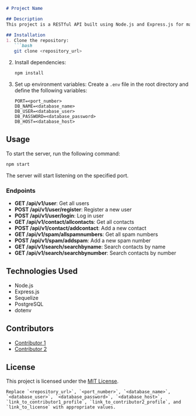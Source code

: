 ```markdown
# Project Name

## Description
This project is a RESTful API built using Node.js and Express.js for managing users, contacts, spam numbers, and performing search operations.

## Installation
1. Clone the repository:
   ```bash
   git clone <repository_url>
   ```
2. Install dependencies:
   ```bash
   npm install
   ```
3. Set up environment variables:
   Create a `.env` file in the root directory and define the following variables:
   ```
   PORT=<port_number>
   DB_NAME=<database_name>
   DB_USER=<database_user>
   DB_PASSWORD=<database_password>
   DB_HOST=<database_host>
   ```

## Usage
To start the server, run the following command:
```bash
npm start
```
The server will start listening on the specified port.

### Endpoints
- **GET /api/v1/user**: Get all users
- **POST /api/v1/user/register**: Register a new user
- **POST /api/v1/user/login**: Log in user
- **GET /api/v1/contact/allcontacts**: Get all contacts
- **POST /api/v1/contact/addcontact**: Add a new contact
- **GET /api/v1/spam/allspamnumbers**: Get all spam numbers
- **POST /api/v1/spam/addspam**: Add a new spam number
- **GET /api/v1/search/searchbyname**: Search contacts by name
- **GET /api/v1/search/searchbynumber**: Search contacts by number

## Technologies Used
- Node.js
- Express.js
- Sequelize
- PostgreSQL
- dotenv

## Contributors
- [Contributor 1](link_to_contributor1_profile)
- [Contributor 2](link_to_contributor2_profile)

## License
This project is licensed under the [MIT License](link_to_license).
```
Replace `<repository_url>`, `<port_number>`, `<database_name>`, `<database_user>`, `<database_password>`, `<database_host>`, `link_to_contributor1_profile`, `link_to_contributor2_profile`, and `link_to_license` with appropriate values.